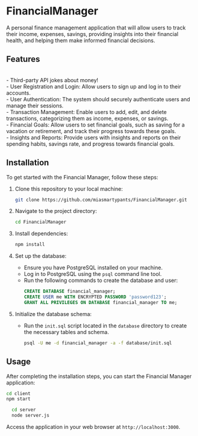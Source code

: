 # FinancialManager
A personal finance management application that will allow users to track their income, expenses, savings, providing insights into their financial health, and helping them make informed financial decisions.

## Features
<br>
- Third-party API jokes about money!
<br>
- User Registration and Login: Allow users to sign up and log in to their accounts.
<br>
- User Authentication: The system should securely authenticate users and manage their sessions.
<br>
- Transaction Management: Enable users to add, edit, and delete transactions, categorizing them as income, expenses, or savings.
<br>
- Financial Goals: Allow users to set financial goals, such as saving for a vacation or retirement, and track their progress towards these goals.
<br>
- Insights and Reports: Provide users with insights and reports on their spending habits, savings rate, and progress towards financial goals.


## Installation
To get started with the Financial Manager, follow these steps:

1. Clone this repository to your local machine:
   ```bash
   git clone https://github.com/miasmartypants/FinancialManager.git
   ```

2. Navigate to the project directory:
   ```bash
   cd FinancialManager
   ```

3. Install dependencies:
   ```bash
   npm install
   ```

4. Set up the database:
   - Ensure you have PostgreSQL installed on your machine.
   - Log in to PostgreSQL using the `psql` command line tool.
   - Run the following commands to create the database and user:
     ```sql
     CREATE DATABASE financial_manager;
     CREATE USER me WITH ENCRYPTED PASSWORD 'password123';
     GRANT ALL PRIVILEGES ON DATABASE financial_manager TO me;
     ```

5. Initialize the database schema:
   - Run the `init.sql` script located in the `database` directory to create the necessary tables and schema.
     ```bash
     psql -U me -d financial_manager -a -f database/init.sql
     ```

## Usage
After completing the installation steps, you can start the Financial Manager application:
```bash
cd client
npm start
```
 ```bash
   cd server
   node server.js
   ```

Access the application in your web browser at `http://localhost:3000`.
